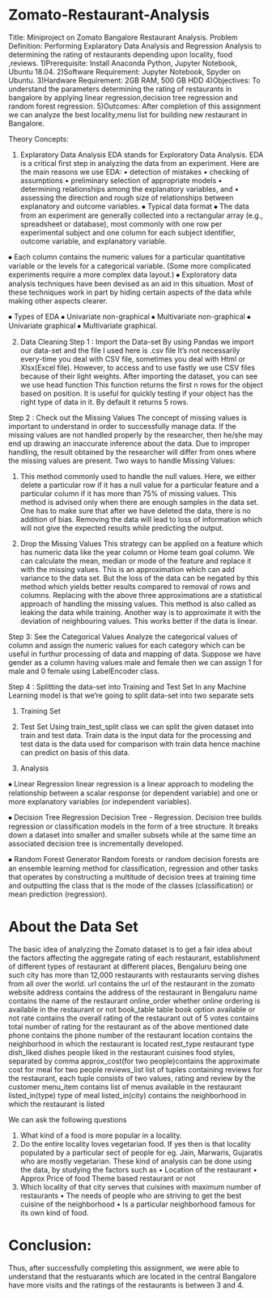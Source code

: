 # Zomato-Restaurant-Analysis
Title: Miniproject on Zomato Bangalore Restaurant Analysis. 
Problem Definition: Performing Explaratory Data Analysis and Regression Analysis to determining the rating of restaurants depending upon locality,
food ,reviews.
1)Prerequisite: Install Anaconda Python, Jupyter Notebook, Ubuntu 18.04.
2)Software Requirement: Jupyter Notebook, Spyder on Ubuntu.
3)Hardware Requirement: 2GB RAM, 500 GB HDD
4)Objectives: To understand the parameters determining the rating of restaurants in bangalore by applying linear regression,decision tree regression
and random forest regression.
5)Outcomes: After completion of this assignment we can analyze the best
locality,menu list for building new restaurant in Bangalore.

Theory Concepts:
1. Explaratory Data Analysis
EDA stands for Exploratory Data Analysis. EDA is a critical first step in
analyzing the data from an experiment.
Here are the main reasons we use EDA:
• detection of mistakes
• checking of assumptions
• preliminary selection of appropriate models
• determining relationships among the explanatory variables, and
• assessing the direction and rough size of relationships between
explanatory and outcome variables.
⦁ Typical data format
⦁ The data from an experiment are generally collected into a
rectangular array (e.g., spreadsheet or database), most commonly
with one row per experimental subject and one column for each
subject identifier, outcome variable, and explanatory variable.

⦁ Each column contains the numeric values for a particular
quantitative variable or the levels for a categorical variable. (Some
more complicated experiments require a more complex data
layout.)
⦁ Exploratory data analysis techniques have been devised as an aid
in this situation. Most of these techniques work in part by hiding
certain aspects of the data while making other aspects clearer.

⦁ Types of EDA
⦁ Univariate non-graphical
⦁ Multivariate non-graphical
⦁ Univariate graphical
⦁ Multivariate graphical.

2. Data Cleaning
Step 1 : Import the Data-set
By using Pandas we import our data-set and the file I used here is .csv file It’s
not necessarily every-time you deal with CSV file, sometimes you deal with Html
or Xlsx(Excel file). However, to access and to use fastly we use CSV files
because of their light weights. After importing the dataset, you can see we use
head function This function returns the first n rows for the object based on
position. It is useful for quickly testing if your object has the right type of data in it.
By default it returns 5 rows.

Step 2 : Check out the Missing Values
The concept of missing values is important to understand in order to successfully
manage data. If the missing values are not handled properly by the researcher,
then he/she may end up drawing an inaccurate inference about the data. Due to
improper handling, the result obtained by the researcher will differ from ones
where the missing values are present.
Two ways to handle Missing Values:
1. This method commonly used to handle the null values.
Here, we either delete a particular row if it has a null value for a particular feature
and a particular column if it has more than 75% of missing values. This method 
is advised only when there are enough samples in the data set. One has to make
sure that after we have deleted the data, there is no addition of bias. Removing
the data will lead to loss of information which will not give the expected results
while predicting the output.

2. Drop the Missing Values
This strategy can be applied on a feature which has numeric data like the year
column or Home team goal column. We can calculate the mean, median or
mode of the feature and replace it with the missing values. This is an
approximation which can add variance to the data set. But the loss of the data
can be negated by this method which yields better results compared to removal
of rows and columns. Replacing with the above three approximations are a
statistical approach of handling the missing values. This method is also called as
leaking the data while training. Another way is to approximate it with the
deviation of neighbouring values. This works better if the data is linear.

Step 3: See the Categorical Values
Analyze the categorical values of column and assign the numeric values for each
category which can be useful in furthur processing of data and mapping of data.
Suppose we have gender as a column having values male and female then we
can assign 1 for male and 0 female using LabelEncoder class.

Step 4 : Splitting the data-set into Training and Test Set
In any Machine Learning model is that we’re going to split data-set into two
separate sets
1. Training Set
2. Test Set
Using train_test_split class we can split the given dataset into train and test data.
Train data is the input data for the processing and test data is the data used for
comparison with train data hence machine can predict on basis of this data.

3. Analysis

⦁ Linear Regression
linear regression is a linear approach to modeling the relationship
between a scalar response (or dependent variable) and one or more
explanatory variables (or independent variables).

⦁ Decision Tree Regression
Decision Tree - Regression. Decision tree builds regression or
classification models in the form of a tree structure. It breaks down a
dataset into smaller and smaller subsets while at the same time an
associated decision tree is incrementally developed.

⦁ Random Forest Generator
Random forests or random decision forests are an ensemble learning
method for classification, regression and other tasks that operates by
constructing a multitude of decision trees at training time and outputting
the class that is the mode of the classes (classification) or mean
prediction (regression).

# About the Data Set
The basic idea of analyzing the Zomato dataset is to get a fair idea about the
factors affecting the aggregate rating of each restaurant, establishment of
different types of restaurant at different places, Bengaluru being one such city
has more than 12,000 restaurants with restaurants serving dishes from all over
the world.
url contains the url of the restaurant in the zomato website
address contains the address of the restaurant in Bengaluru
name contains the name of the restaurant
online_order whether online ordering is available in the restaurant or not
book_table table book option available or not
rate contains the overall rating of the restaurant out of 5
votes contains total number of rating for the restaurant as of the above
mentioned date
phone contains the phone number of the restaurant
location contains the neighborhood in which the restaurant is located
rest_type restaurant type
dish_liked dishes people liked in the restaurant
cuisines food styles, separated by comma
approx_cost(for two people)contains the approximate cost for meal for two
people
reviews_list list of tuples containing reviews for the restaurant, each tuple
consists of two values, rating and review by the customer
menu_item contains list of menus available in the restaurant
listed_in(type) type of meal
listed_in(city) contains the neighborhood in which the restaurant is listed

We can ask the following questions
1. What kind of a food is more popular in a locality.
2. Do the entire locality loves vegetarian food. If yes then is that locality
populated by a particular sect of people for eg. Jain, Marwaris, Gujaratis who are
mostly vegetarian. These kind of analysis can be done using the data, by
studying the factors such as • Location of the restaurant • Approx Price of food
Theme based restaurant or not
3. Which locality of that city serves that cuisines with maximum number of
restaurants • The needs of people who are striving to get the best cuisine of the
neighborhood • Is a particular neighborhood famous for its own kind of food.

# Conclusion:
Thus, after successfully completing this assignment, we were able to understand
that the restuarants which are located in the central Bangalore have more visits
and the ratings of the restaurants is between 3 and 4.
